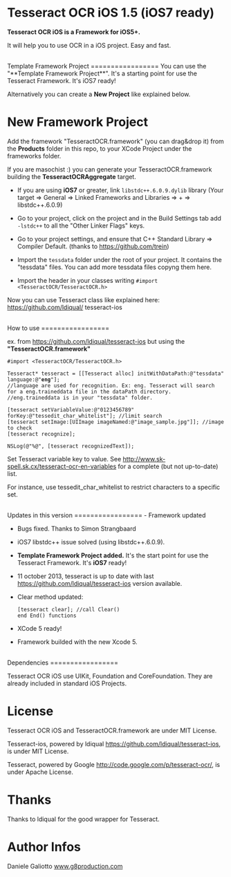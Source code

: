 Tesseract OCR iOS 1.5 (iOS7 ready)
=================

**Tesseract OCR iOS is a Framework for iOS5+.**

It will help you to use OCR in a iOS project. Easy and fast.

<br/>
Template Framework Project
=================
You can use the "**Template Framework Project**". It's a starting point for use the Tesseract Framework. It's iOS7 ready!

Alternatively you can create a **New Project** like explained below.

New Framework Project
=================

Add the framework "TesseractOCR.framework" (you can drag&drop it) from the **Products** folder in this repo, to your XCode Project under the frameworks folder.

If you are masochist :) you can generate your TesseractOCR.framework building the **TesseractOCRAggregate** target. 

- If you are using **iOS7** or greater, link <code>libstdc++.6.0.9.dylib</code> library (Your target => General => Linked Frameworks and Libraries => + => libstdc++.6.0.9)

- Go to your project, click on the project and in the Build Settings tab add <code>-lstdc++</code> to all the "Other Linker Flags" keys.

- Go to your project settings, and ensure that C++ Standard Library => Compiler Default. (thanks to https://github.com/trein)

- Import the <code>tessdata</code> folder under the root of your project. It contains the "tessdata" files. You can add more tessdata files copyng them here.

- Import the header in your classes writing <code>#import &lt;TesseractOCR/TesseractOCR.h&gt;</code>

Now you can use Tesseract class like explained here: https://github.com/ldiqual/
tesseract-ios

<br/>
How to use
=================

ex. from https://github.com/ldiqual/tesseract-ios but using the **"TesseractOCR.framework"**
<pre><code>#import &lt;TesseractOCR/TesseractOCR.h&gt;

Tesseract* tesseract = [[Tesseract alloc] initWithDataPath:@"tessdata" language:@"<strong>eng</strong>"];
//language are used for recognition. Ex: eng. Tesseract will search for a eng.traineddata file in the dataPath directory. 
//eng.traineddata is in your "tessdata" folder.

[tesseract setVariableValue:@"0123456789" forKey:@"tessedit_char_whitelist"]; //limit search
[tesseract setImage:[UIImage imageNamed:@"image_sample.jpg"]]; //image to check
[tesseract recognize];

NSLog(@"%@", [tesseract recognizedText]);
</code></pre>


Set Tesseract variable key to value. See http://www.sk-spell.sk.cx/tesseract-ocr-en-variables for a complete (but not up-to-date) list.

For instance, use tessedit_char_whitelist to restrict characters to a specific set.

<br/>
Updates in this version 
=================
- Framework updated

- Bugs fixed. Thanks to Simon Strangbaard

- iOS7 libstdc++ issue solved (using libstdc++.6.0.9). 

- **Template Framework Project added.** It's the start point for use the Tesseract Framework. It's **iOS7** ready!

- 11 october 2013, tesseract is up to date with last https://github.com/ldiqual/tesseract-ios version available.

- Clear method updated:<pre><code>[tesseract clear]; //call Clear() end End() functions</code></pre>

- XCode 5 ready!

- Framework builded with the new Xcode 5.


<br/>
Dependencies
=================

Tesseract OCR iOS use UIKit, Foundation and CoreFoundation. They are already included in standard iOS Projects.

License
=================

Tesseract OCR iOS and TesseractOCR.framework are under MIT License.

Tesseract-ios, powered by ldiqual https://github.com/ldiqual/tesseract-ios, is under MIT License.

Tesseract, powered by Google http://code.google.com/p/tesseract-ocr/, is under Apache License.

Thanks
=================

Thanks to ldiqual for the good wrapper for Tesseract.

Author Infos
=================

Daniele Galiotto www.g8production.com

